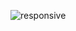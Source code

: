 ![responsive](https://github.com/AbhijeetDarekar/responsive-product-card.github.io/assets/113498740/86f0e178-f9aa-487d-bd2c-8e79ebecddf8)
